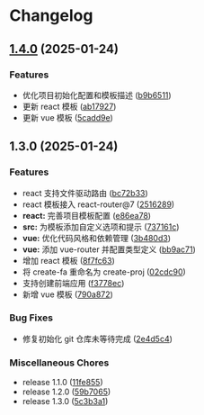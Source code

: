 # Changelog

## [1.4.0](https://github.com/FrontEndDev-org/create-proj/compare/v1.3.0...v1.4.0) (2025-01-24)


### Features

* 优化项目初始化配置和模板描述 ([b9b6511](https://github.com/FrontEndDev-org/create-proj/commit/b9b65115786b04a2256f768830b8d0fecb5072c6))
* 更新 react 模板 ([ab17927](https://github.com/FrontEndDev-org/create-proj/commit/ab17927685cde8d6a6083c1c953f2b1d90e65c14))
* 更新 vue 模板 ([5cadd9e](https://github.com/FrontEndDev-org/create-proj/commit/5cadd9e706ef98ac3452d4294985146343293f82))

## 1.3.0 (2025-01-24)


### Features

* react 支持文件驱动路由 ([bc72b33](https://github.com/FrontEndDev-org/create-proj/commit/bc72b33ca099e3705e8a64af745afcc301c62f5f))
* react 模板接入 react-router@7 ([2516289](https://github.com/FrontEndDev-org/create-proj/commit/2516289d1ab0d55cda00873d5aede2048466339c))
* **react:** 完善项目模板配置 ([e86ea78](https://github.com/FrontEndDev-org/create-proj/commit/e86ea7889a0342017e7203fc61170e063822c012))
* **src:** 为模板添加自定义选项和提示 ([737161c](https://github.com/FrontEndDev-org/create-proj/commit/737161cdce574565f05b95626ab26999be7a55f4))
* **vue:** 优化代码风格和依赖管理 ([3b480d3](https://github.com/FrontEndDev-org/create-proj/commit/3b480d3eed2fc82011f53dd65f287abb6a5544cf))
* **vue:** 添加 vue-router 并配置类型定义 ([bb9ac71](https://github.com/FrontEndDev-org/create-proj/commit/bb9ac714a88748b42f5f29346135762354afe5ca))
* 增加 react 模板 ([8f7fc63](https://github.com/FrontEndDev-org/create-proj/commit/8f7fc63c7bba66164f5a838303045bf90d5bf69d))
* 将 create-fa 重命名为 create-proj ([02cdc90](https://github.com/FrontEndDev-org/create-proj/commit/02cdc908929c781cbbfa4065124f49e4d40fc1bc))
* 支持创建前端应用 ([f3778ec](https://github.com/FrontEndDev-org/create-proj/commit/f3778eca12a8586d4bbd72cb8bcf5b41f1e8f11e))
* 新增 vue 模板 ([790a872](https://github.com/FrontEndDev-org/create-proj/commit/790a872aed50177715f4dd396536b66f8ca13eba))


### Bug Fixes

* 修复初始化 git 仓库未等待完成 ([2e4d5c4](https://github.com/FrontEndDev-org/create-proj/commit/2e4d5c4133d4ba69981734458f49cc57fa2d37d0))


### Miscellaneous Chores

* release 1.1.0 ([11fe855](https://github.com/FrontEndDev-org/create-proj/commit/11fe8559b0c3dd777be648424bc393fd3599e8e0))
* release 1.2.0 ([59b7065](https://github.com/FrontEndDev-org/create-proj/commit/59b70653da45eba1a3e2c4043f824041fbd04bc1))
* release 1.3.0 ([5c3b3a1](https://github.com/FrontEndDev-org/create-proj/commit/5c3b3a159d1c1d8bf396c431dd20180288e6024c))
